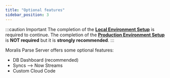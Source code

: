 ```yaml
---
title: "Optional features"
sidebar_position: 3
---
```


:::caution Important
The completion of the [**Local Environment Setup**](/web3-data-api/self-hosting-moralis-server/local-environment-setup) is required to continue.
The completion of the [**Production Environment Setup**](/web3-data-api/self-hosting-moralis-server/production-environment-setup) is **NOT required** but it is **strongly recommended**.
:::

Moralis Parse Server offers some optional features:

- DB Dashboard (recommended)
- Syncs --> Now Streams
- Custom Cloud Code